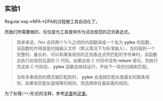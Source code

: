 ## 实验1

Regular exp->NFA->DFA的过程被工具自动化了。

而我们所需要做的，仅仅是为工具提供作为词法规范的正则表达式。



>   简单来说，flex 会将两个%%之间的内容翻译成一个名为 **yylex** 的函数，该函数的作用就是扫描输入文件（默认情况下为标准输入），当扫描到一个完整的、最长的、可以和某条规则的正则表达式所匹配的字符串时，该函数会执行此规则后面的 C 代码。如果这些 C 代码中没有 **return** 语句，则执行完这些 C 代码后， **yylex** 函数会继续运行，开始下一轮的扫描和匹配。
>
>   当有多条规则的模式被匹配到时， **yylex** 会选择匹配长度最长的那条规则，如果有匹配长度相等的规则，则选择排在最前面的规则。

为了处理```/**/```形式的注释，参考[这里](https://stackoverflow.com/questions/2130097/difficulty-getting-c-style-comments-in-flex-lex)和[这里](https://westes.github.io/flex/manual/Start-Conditions.html)。